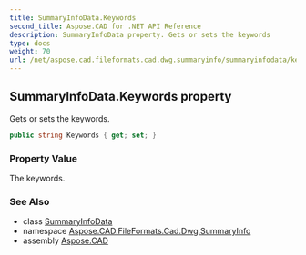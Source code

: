 ```yaml
---
title: SummaryInfoData.Keywords
second_title: Aspose.CAD for .NET API Reference
description: SummaryInfoData property. Gets or sets the keywords
type: docs
weight: 70
url: /net/aspose.cad.fileformats.cad.dwg.summaryinfo/summaryinfodata/keywords/
---
```

## SummaryInfoData.Keywords property

Gets or sets the keywords.

```csharp
public string Keywords { get; set; }
```

### Property Value

The keywords.

### See Also

* class [SummaryInfoData](../)
* namespace [Aspose.CAD.FileFormats.Cad.Dwg.SummaryInfo](../../../aspose.cad.fileformats.cad.dwg.summaryinfo/)
* assembly [Aspose.CAD](../../../)


